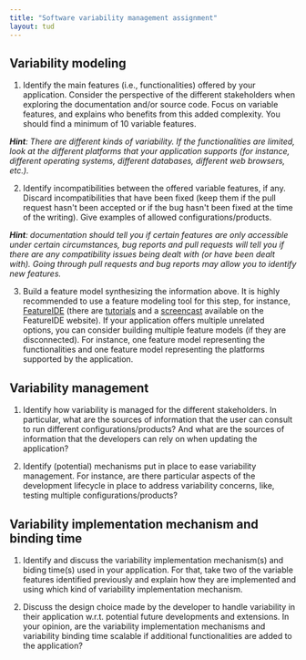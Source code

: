 ```yaml
---
title: "Software variability management assignment"
layout: tud
---
```


## Variability modeling

1. Identify the main features (i.e., functionalities) offered by your application. Consider the perspective of the different stakeholders when exploring the documentation and/or source code. Focus on variable features, and explains who benefits from this added complexity. You should find a minimum of 10 variable features.

  _**Hint**: There are different kinds of variability. If the functionalities are limited, look at the different platforms that your application supports (for instance, different operating systems, different databases, different web browsers, etc.)._

2. Identify incompatibilities between the offered variable features, if any. Discard incompatibilities that have been fixed (keep them if the pull request hasn't been accepted or if the bug hasn't been fixed at the time of the writing). Give examples of allowed configurations/products.

  _**Hint**: documentation should tell you if certain features are only accessible under certain circumstances, bug reports and pull requests will tell you if there are any compatibility issues being dealt with (or have been dealt with). Going through pull requests and bug reports may allow you to identify new features._

3. Build a feature model synthesizing the information above. It is highly recommended to use a feature modeling tool for this step, for instance, [FeatureIDE](https://featureide.github.io) (there are [tutorials](https://featureide.github.io/#documentation) and a [screencast](http://wwwiti.cs.uni-magdeburg.de/iti_db/research/featureide/screencasts/FeatureIDEv2.3.6.mpeg) available on the FeatureIDE website). If your application offers multiple unrelated options, you can consider building multiple feature models (if they are disconnected). For instance, one feature model representing the functionalities and one feature model representing the platforms supported by the application.

## Variability management

1. Identify how variability is managed for the different stakeholders. In particular, what are the sources of information that the user can consult to run different configurations/products? And what are the sources of information that the developers can rely on when updating the application?

2. Identify (potential) mechanisms put in place to ease variability management. For instance, are there particular aspects of the development lifecycle in place to address variability concerns, like, testing multiple configurations/products?

## Variability implementation mechanism and binding time

1. Identify and discuss the variability implementation mechanism(s) and biding time(s) used in your application. For that, take two of the variable features identified previously and explain how they are implemented and using which kind of variability implementation mechanism.

2. Discuss the design choice made by the developer to handle variability in their application w.r.t. potential future developments and extensions. In your opinion, are the variability implementation mechanisms and variability binding time scalable if additional functionalities are added to the application?
